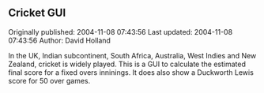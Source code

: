 ## Cricket GUI

Originally published: 2004-11-08 07:43:56
Last updated: 2004-11-08 07:43:56
Author: David Holland

In the UK, Indian subcontinent, South Africa, Australia, West Indies and New Zealand, cricket is widely played.  This is a GUI to calculate the estimated final score for a fixed overs inninings.  It does also show a Duckworth Lewis score for 50 over games.